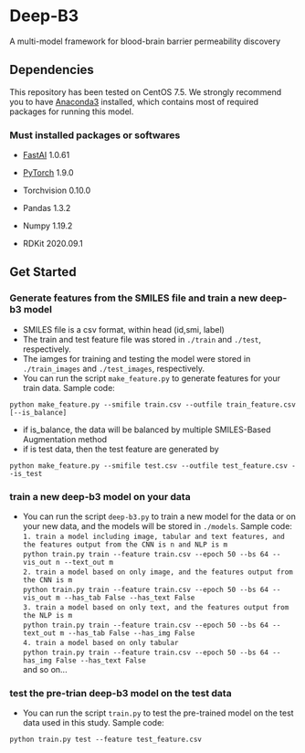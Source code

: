 # Deep-B3
A multi-model framework for blood-brain barrier permeability discovery
## Dependencies

This repository has been tested on CentOS 7.5. We strongly recommend you to have [Anaconda3](https://www.anaconda.com/distribution/) installed, which contains most of required packages for running this model.

### Must installed packages or softwares

- [FastAI](https://docs.fast.ai/)  1.0.61

- [PyTorch](https://pytorch.org/) 1.9.0

- Torchvision 0.10.0

- Pandas 1.3.2

- Numpy 1.19.2

- RDKit 2020.09.1

## Get Started

### Generate features from the SMILES file and train a new deep-b3 model
- SMILES file is a csv format, within head (id,smi, label)
- The train and test feature file was stored in `./train` and `./test`, respectively.
- The iamges for training and testing the model were stored in `./train_images` and `./test_images`, respectively.
- You can run the script `make_feature.py` to generate features for your train data.  Sample code:
```
python make_feature.py --smifile train.csv --outfile train_feature.csv [--is_balance]
```
- if is_balance, the data will be balanced by multiple SMILES-Based Augmentation method
- if is test data, then the test feature are generated by 
```
python make_feature.py --smifile test.csv --outfile test_feature.csv --is_test
```

### train a new deep-b3 model on your data
- You can run the script `deep-b3.py` to train a new model for the data or on your new data, and the models will be stored in `./models`.  Sample code:<br/>
`1. train a model including image, tabular and text features, and the features output from the CNN is n and NLP is m `<br/>
`python train.py train --feature train.csv --epoch 50 --bs 64 --vis_out n --text_out m`<br/>
`2. train a model based on only image, and the features output from the CNN is m `<br/>
`python train.py train --feature train.csv --epoch 50 --bs 64 --vis_out m --has_tab False --has_text False`<br/>
`3. train a model based on only text, and the features output from the NLP is m `<br/>
`python train.py train --feature train.csv --epoch 50 --bs 64 --text_out m --has_tab False --has_img False`<br/>
`4. train a model based on only tabular`<br/>
`python train.py train --feature train.csv --epoch 50 --bs 64 --has_img False --has_text False`<br/>
and so on...
### test the pre-trian deep-b3 model on the test data
- You can run the script `train.py` to test the pre-trained model on the test data used in this study.  Sample code:
```
python train.py test --feature test_feature.csv
```
